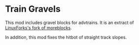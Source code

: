 # Train Gravels

This mod includes gravel blocks for advtrains. It is an extract of [LinuxForks's fork of moreblocks](https://git.bananach.space/moreblocks.git).

In addition, this mod fixes the hitbot of straight track slopes.
